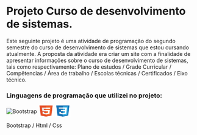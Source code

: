 # Projeto Curso de desenvolvimento de sistemas.
Este seguinte projeto é uma atividade de programação do segundo semestre do curso de desenvolvimento de sistemas que estou cursando atualmente. A proposta da atividade era criar um site com a finalidade de apresentar informações sobre o curso de desenvolvimento de sistemas, tais como respectivamente: Plano de estudos / Grade Curricular / Compêtencias / Área de trabalho / Escolas técnicas / Certificados / Eixo técnico.  

### Linguagens de programação que utilizei no projeto:
 <img align="center" alt="Bootstrap" height="30" width="40" src="https://cdn.jsdelivr.net/gh/devicons/devicon/icons/bootstrap/bootstrap-plain-wordmark.svg" /> <img align="center" alt="HTML" height="30" width="40" src="https://raw.githubusercontent.com/devicons/devicon/master/icons/html5/html5-original.svg">
<img align="center" alt="CSS" height="30" width="40" src="https://raw.githubusercontent.com/devicons/devicon/master/icons/css3/css3-original.svg">

Bootstrap / Html / Css

